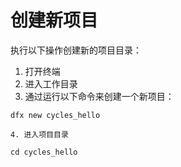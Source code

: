 # 创建新项目

执行以下操作创建新的项目目录：

1. 打开终端
2. 进入工作目录
3. 通过运行以下命令来创建一个新项目：

```text
dfx new cycles_hello
```

    4. 进入项目目录

```text
cd cycles_hello
```



